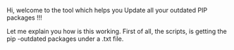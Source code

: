 Hi, 
    welcome to the tool which helps you Update all your outdated PIP packages !!!


Let me explain you how is this working. First of all, 
the scripts, is getting the pip -outdated packages under a .txt file.

